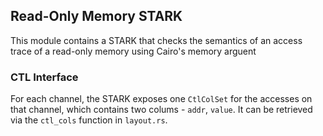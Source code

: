 ## Read-Only Memory STARK

This module contains a STARK that checks the semantics of an access trace of a read-only memory using Cairo's memory arguent

### CTL Interface

For each channel, the STARK exposes one `CtlColSet` for the accesses on that channel, which contains two colums - `addr`, `value`. It can be retrieved via the `ctl_cols` function in `layout.rs`.
